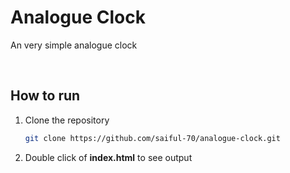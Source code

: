 # Analogue Clock
<p> An very simple analogue clock </p>

<br>

## How to run 
1. Clone the repository

    ```sh
    git clone https://github.com/saiful-70/analogue-clock.git
    ```

2. Double click of __index.html__ to see output
